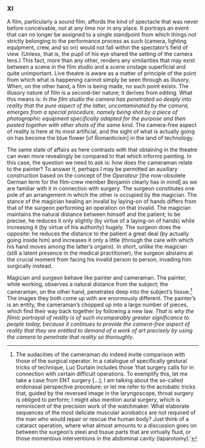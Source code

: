 ### XI

A film, particularly a sound film, affords the kind of spectacle that was never before conceivable, not at any time nor in any place. It portrays an event that can no longer be assigned to a single standpoint from which things not strictly belonging to the performance process as such (camera, lighting equipment, crew, and so on) would not fall within the spectator’s field of view. (Unless, that is, the pupil of his eye shared the setting of the camera lens.) This fact, more than any other, renders any similarities that may exist between a scene in the film studio and a scene onstage superficial and quite unimportant. Live theatre is aware as a matter of principle of the point from which what is happening cannot simply be seen through as illusory. When, on the other hand, a film is being made, no such point exists. The illusory nature of film is a second-tier nature; it derives from editing. What this means is: *In the film studio the camera has penetrated so deeply into reality that the pure aspect of the latter, uncontaminated by the camera, emerges from a special procedure, namely being shot by a piece of photographic equipment specifically adapted for the purpose and then pasted together with other shots of the same kind*. The camera-free aspect of reality is here at its most artificial, and the sight of what is actually going on has become the blue flower [of Romanticism] in the land of technology.

The same state of affairs as here contrasts with that obtaining in the theatre can even more revealingly be compared to that which informs painting. In this case, the question we need to ask is: how does the cameraman relate to the painter? To answer it, perhaps I may be permitted an auxiliary construction based on the concept of the *Operateur* [the now-obsolete German term for the film-crew member Benjamin clearly has in mind] as we are familiar with it in connection with surgery. The surgeon constitutes one pole of an arrangement in which the other is occupied by the magician. The stance of the magician healing an invalid by laying-on of hands differs from that of the surgeon performing an operation on that invalid. The magician maintains the natural distance between himself and the patient; to be precise, he reduces it only slightly (by virtue of a laying-on of hands) while increasing it (by virtue of his authority) hugely. The surgeon does the opposite: he reduces the distance to the patient a great deal (by actually going inside him) and increases it only a little (through the care with which his hand moves among the latter’s organs). In short, unlike the magician (still a latent presence in the medical practitioner), the surgeon abstains at the crucial moment from facing his invalid person to person, invading him surgically instead.

Magician and surgeon behave like painter and cameraman. The painter, while working, observes a natural distance from the subject; the cameraman, on the other hand, penetrates deep into the subject’s tissue.[^15] The images they both come up with are enormously different. The painter’s is an entity, the cameraman’s chopped up into a large number of pieces, which find their way back together by following a new law. *That is why the filmic portrayal of reality is of such incomparably greater significance to people today, because it continues to provide the camera-free aspect of reality that they are entitled to demand of a work of art precisely by using the camera to penetrate that reality so thoroughly*.

[^15]: The audacities of the cameraman do indeed invite comparison with those of the surgical operator. In a catalogue of specifically gestural tricks of technique, Luc Durtain includes those ‘that surgery calls for in connection with certain difficult operations. To exemplify this, let me take a case from ENT surgery [...]; I am talking about the so-called endonasal perspective procedure; or let me refer to the acrobatic tricks that, guided by the reversed image in the laryngoscope, throat surgery is obliged to perform; I might also mention aural surgery, which is reminiscent of the precision work of the watchmaker. What elaborate sequences of the most delicate muscular acrobatics are not required of the man who would repair or rescue the human body? Just think of a cataract operation, where what almost amounts to a discussion goes on between the surgeon’s steel and tissue parts that are virtually fluid, or those momentous interventions in the abdominal cavity (laparotomy).’

